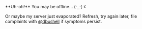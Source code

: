<p class="p--large">**Uh-oh!** You may be offline... <span style="font-family:sans-serif;" role="presentation">(-_-)ゞ</span></p>

Or maybe my server just evaporated? Refresh, try again later, file complaints with [@dbushell](http://twitter.com/dbushell) if symptoms persist.
